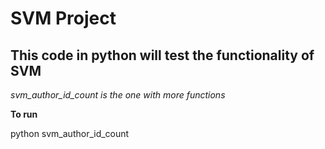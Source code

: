SVM Project
==================
This code in python will test the functionality of SVM
------------------------------


*svm_author_id_count is the one with more functions*

**To run**

python svm_author_id_count

